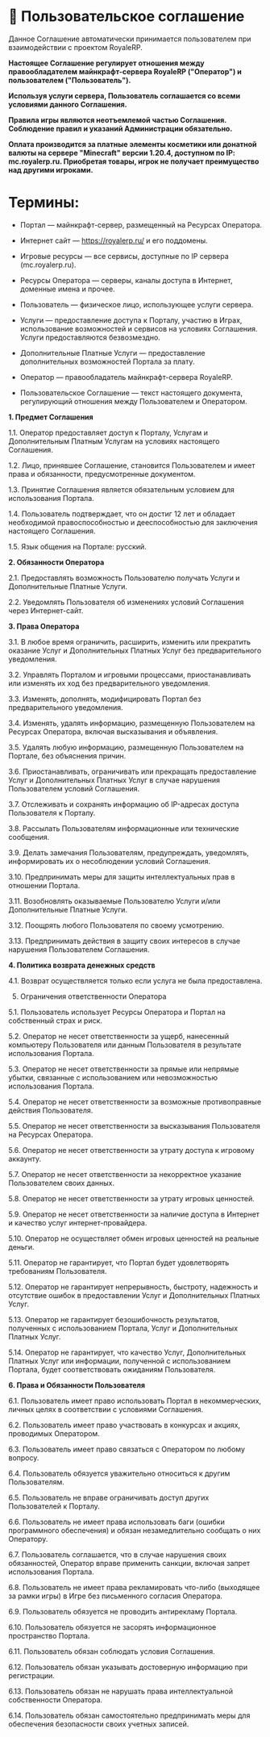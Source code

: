 # 📄 Пользовательское соглашение
Данное Соглашение автоматически принимается пользователем при взаимодействии с проектом RoyaleRP.

__Настоящее Соглашение регулирует отношения между правообладателем майнкрафт-сервера RoyaleRP ("Оператор") и пользователем ("Пользователь").__

__Используя услуги сервера, Пользователь соглашается со всеми условиями данного Соглашения.__

__Правила игры являются неотъемлемой частью Соглашения. Соблюдение правил и указаний Администрации обязательно.__

__Оплата производится за платные элементы косметики или донатной валюты на сервере "Minecraft" версии 1.20.4, доступном по IP: mc.royalerp.ru. Приобретая товары, игрок не получает преимущество над другими игроками.__

# Термины:

- Портал — майнкрафт-сервер, размещенный на Ресурсах Оператора.

- Интернет сайт — https://royalerp.ru/ и его поддомены.

- Игровые ресурсы — все сервисы, доступные по IP сервера (mc.royalerp.ru).

- Ресурсы Оператора — серверы, каналы доступа в Интернет, доменные имена и прочее.

- Пользователь — физическое лицо, использующее услуги сервера.

- Услуги — предоставление доступа к Порталу, участию в Играх, использование возможностей и сервисов на условиях Соглашения. Услуги предоставляются безвозмездно.

- Дополнительные Платные Услуги — предоставление дополнительных возможностей Портала за плату.

- Оператор — правообладатель майнкрафт-сервера RoyaleRP.

- Пользовательское Соглашение — текст настоящего документа, регулирующий отношения между Пользователем и Оператором.

**1. Предмет Соглашения**

1.1. Оператор предоставляет доступ к Порталу, Услугам и Дополнительным Платным Услугам на условиях настоящего Соглашения. 

1.2. Лицо, принявшее Соглашение, становится Пользователем и имеет права и обязанности, предусмотренные документом. 

1.3. Принятие Соглашения является обязательным условием для использования Портала. 

1.4. Пользователь подтверждает, что он достиг 12 лет и обладает необходимой правоспособностью и дееспособностью для заключения настоящего Соглашения. 

1.5. Язык общения на Портале: русский.

__2. Обязанности Оператора__

2.1. Предоставлять возможность Пользователю получать Услуги и Дополнительные Платные Услуги.

2.2. Уведомлять Пользователя об изменениях условий Соглашения через Интернет-сайт.

__3. Права Оператора__

3.1. В любое время ограничить, расширить, изменить или прекратить оказание Услуг и Дополнительных Платных Услуг без предварительного уведомления. 

3.2. Управлять Порталом и игровыми процессами, приостанавливать или изменять их ход без предварительного уведомления. 

3.3. Изменять, дополнять, модифицировать Портал без предварительного уведомления. 

3.4. Изменять, удалять информацию, размещенную Пользователем на Ресурсах Оператора, включая высказывания и объявления. 

3.5. Удалять любую информацию, размещенную Пользователем на Портале, без объяснения причин. 

3.6. Приостанавливать, ограничивать или прекращать предоставление Услуг и Дополнительных Платных Услуг в случае нарушения Пользователем условий Соглашения. 

3.7. Отслеживать и сохранять информацию об IP-адресах доступа Пользователя к Порталу. 

3.8. Рассылать Пользователям информационные или технические сообщения. 

3.9. Делать замечания Пользователям, предупреждать, уведомлять, информировать их о несоблюдении условий Соглашения. 

3.10. Предпринимать меры для защиты интеллектуальных прав в отношении Портала. 

3.11. Возобновлять оказываемые Пользователю Услуги и/или Дополнительные Платные Услуги.

3.12. Поощрять любого Пользователя по своему усмотрению. 

3.13. Предпринимать действия в защиту своих интересов в случае нарушения Пользователем Соглашения.

__4. Политика возврата денежных средств__

4.1. Возврат осуществляется только если услуга не была предоставлена.

5. Ограничения ответственности Оператора

5.1. Пользователь использует Ресурсы Оператора и Портал на собственный страх и риск. 

5.2. Оператор не несет ответственности за ущерб, нанесенный компьютеру Пользователя или данным Пользователя в результате использования Портала. 

5.3. Оператор не несет ответственности за прямые или непрямые убытки, связанные с использованием или невозможностью использования Портала. 

5.4. Оператор не несет ответственности за возможные противоправные действия Пользователя. 

5.5. Оператор не несет ответственности за высказывания Пользователя на Ресурсах Оператора. 

5.6. Оператор не несет ответственности за утрату доступа к игровому аккаунту. 

5.7. Оператор не несет ответственности за некорректное указание Пользователем своих данных.

5.8. Оператор не несет ответственности за утрату игровых ценностей. 

5.9. Оператор не несет ответственности за наличие доступа в Интернет и качество услуг интернет-провайдера. 

5.10. Оператор не осуществляет обмен игровых ценностей на реальные деньги. 

5.11. Оператор не гарантирует, что Портал будет удовлетворять требованиям Пользователя. 

5.12. Оператор не гарантирует непрерывность, быстроту, надежность и отсутствие ошибок в предоставлении Услуг и Дополнительных Платных Услуг. 

5.13. Оператор не гарантирует безошибочность результатов, полученных с использованием Портала, Услуг и Дополнительных Платных Услуг. 

5.14. Оператор не гарантирует, что качество Услуг, Дополнительных Платных Услуг или информации, полученной с использованием Портала, будет соответствовать ожиданиям Пользователя.

__6. Права и Обязанности Пользователя__

6.1. Пользователь имеет право использовать Портал в некоммерческих, личных целях в соответствии с условиями Соглашения. 

6.2. Пользователь имеет право участвовать в конкурсах и акциях, проводимых Оператором. 

6.3. Пользователь имеет право связаться с Оператором по любому вопросу. 

6.4. Пользователь обязуется уважительно относиться к другим Пользователям. 

6.5. Пользователь не вправе ограничивать доступ других Пользователей к Порталу. 

6.6. Пользователь не имеет права использовать баги (ошибки программного обеспечения) и обязан незамедлительно сообщать о них Оператору. 

6.7. Пользователь соглашается, что в случае нарушения своих обязанностей, Оператор вправе применить санкции, включая запрет использования Портала. 

6.8. Пользователь не имеет права рекламировать что-либо (выходящее за рамки игры) в Игре без письменного согласия Оператора. 

6.9. Пользователь обязуется не проводить антирекламу Портала.

6.10. Пользователь обязуется не засорять информационное пространство Портала. 

6.11. Пользователь обязан соблюдать условия Соглашения. 

6.12. Пользователь обязан указывать достоверную информацию при регистрации. 

6.13. Пользователь обязан не нарушать права интеллектуальной собственности Оператора. 

6.14. Пользователь обязан самостоятельно предпринимать меры для обеспечения безопасности своих учетных записей.
